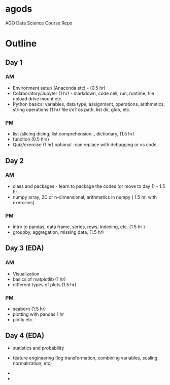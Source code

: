 # agods
AGO Data Science Course Repo

# Outline 

## Day 1
### AM 
- Environment setup (Anaconda etc) - (0.5 hr) 
- Colaboratory/Jupyter (1 hr) - markdown, code cell, run, runtime, file upload drive mount etc.
- Python basics:  variables, data type, assignment, operations, arithmetics, string operations  (1 hr) 
file i/o? os path, list dir, glob, etc.

### PM 
- list (slicing dicing, list comprehension, , dictionary, (1.5 hr)
- function (0.5 hrs) 
- Quiz/exercise (1 hr) optional -can replace with debugging or vs code 

## Day 2
### AM 
- class and packages - learn to package the codes  (or move to day 1) - 1.5 hr 
- numpy array, 2D or n-dimensional, arithmetics in numpy ( 1.5 hr, with exercises)
### PM 
- intro to pandas, data frame, series, rows, indexing, etc.  (1.5 hr ) 
- groupby, aggregation, missing data,  (1.5 hr)

## Day 3 (EDA)
### AM 
 - Visualization 
  - basics of matplotlib (1 hr) 
  - different types of plots (1.5 hr)

### PM 
  - seaborn (1.5 hr) 
  - plotting with pandas 1 hr
  - plotly etc. 
  
## Day 4 (EDA) 
  - statistics and probabliity 
  - feature engineering (log transformation, combining variables, scaling, normalization, etc)
  - 
  


- 

